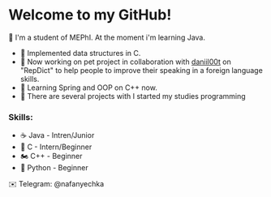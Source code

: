 # Welcome to my GitHub!

🐰 I'm a student of MEPhI. At the moment i'm learning Java.
- 💾 Implemented data structures in С.
- 🔨 Now working on pet project in collaboration with [daniil00t] on "RepDict" to help people to improve their speaking in a foreign language skills.
- 🌿 Learning Spring and OOP on C++ now.
- 🐧 There are several projects with I started my studies programming

### Skills:
- ☕️ Java - Intren/Junior
- 🛵 C - Intern/Beginner
- 🏍 C++ - Beginner
- 🐍 Python - Beginner

✉️ Telegram: @nafanyechka

[daniil00t]: <http://nodejs.org>
